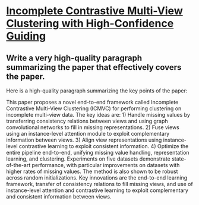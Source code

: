 # [Incomplete Contrastive Multi-View Clustering with High-Confidence   Guiding](https://arxiv.org/abs/2312.08697)

## Write a very high-quality paragraph summarizing the paper that effectively covers the paper.

 Here is a high-quality paragraph summarizing the key points of the paper:

This paper proposes a novel end-to-end framework called Incomplete Contrastive Multi-View Clustering (ICMVC) for performing clustering on incomplete multi-view data. The key ideas are: 1) Handle missing values by transferring consistency relations between views and using graph convolutional networks to fill in missing representations. 2) Fuse views using an instance-level attention module to exploit complementary information between views. 3) Align view representations using instance-level contrastive learning to exploit consistent information. 4) Optimize the entire pipeline end-to-end, unifying missing value handling, representation learning, and clustering. Experiments on five datasets demonstrate state-of-the-art performance, with particular improvements on datasets with higher rates of missing values. The method is also shown to be robust across random initializations. Key innovations are the end-to-end learning framework, transfer of consistency relations to fill missing views, and use of instance-level attention and contrastive learning to exploit complementary and consistent information between views.
